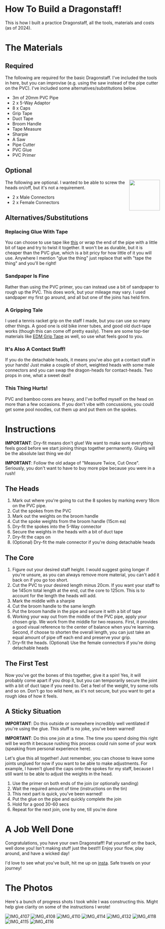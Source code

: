 # How To Build a Dragonstaff!

This is how I built a practice Dragonstaff, all the tools, materials and costs (as of 2024).

# The Materials

## Required

The following are required for the basic Dragonstaff. I've included the tools in here, but you can improvise (e.g. using the saw instead of the pipe cutter on the PVC). I've included some alternatives/substitutions below.

- 3m of 20mm PVC Pipe
- 2 x 5-Way Adaptor
- 8 x Caps
- Grip Tape
- Duct Tape
- Broom Handle
- Tape Measure
- Sharpie
- A Saw
- Pipe Cutter
- PVC Glue
- PVC Primer

## Optional

<img align="right" width="100" height="100" src="https://github.com/user-attachments/assets/e2a05749-6946-46c5-9acf-2c8276764318">

The following are optional. I wanted to be able to screw the heads on/off, but it's not a requirement.

- 2 x Male Connectors
- 2 x Female Connectors

## Alternatives/Substitutions

### Replacing Glue With Tape

You can choose to use tape like [this](https://youtu.be/TzCRkv11zNc?si=d3mw2NCQ0Ay79t56&t=85) or wrap the end of the pipe with a little bit of tape and try to twist it together. It won't be as durable, but it is cheaper than the PVC glue, which is a bit pricy for how little of it you will use. Anywhere I mention "glue the thing" just replace that with "tape the thing" and you'll be right!

### Sandpaper Is Fine

Rather than using the PVC primer, you can instead use a bit of sandpaper to rough up the PVC. This does work, but your mileage may vary. I used sandpaper my first go around, and all but one of the joins has held firm.

### A Gripping Tale

I used a tennis racket grip on the staff I made, but you can use so many other things. A good one is old bike inner tubes, and good old duct-tape works (though this can come off pretty easily). There are some top-tier materials like [EDM Grip Tape](https://www.threeworlds.com.au/products/epdm-grip) as well, so use what feels good to you.

### It's Also A Contact Staff!

If you do the detachable heads, it means you've also got a contact staff in your hands! Just make a couple of short, weighted heads with some male connectors and you can swap the dragon-heads for contact-heads. Two props in one, what a sweet deal!

### This Thing Hurts!

PVC and bamboo cores are heavy, and I've boffed myself on the head on more than a few occasions. If you don't vibe with concussions, you could get some pool noodles, cut them up and put them on the spokes.

# Instructions

**IMPORTANT**: Dry-fit means don't glue! We want to make sure everything feels good before we start joining things together permanently. Gluing will be the absolute last thing we do!

**IMPORTANT**: Follow the old adage of "Measure Twice, Cut Once". Seriously, you don't want to have to buy more pipe because you were in a rush!

## The Heads

1. Mark out where you're going to cut the 8 spokes by marking every 18cm on the PVC pipe.
2. Cut the spokes from the PVC
3. Mark out the weights on the broom handle 
4. Cut the spoke weights from the broom handle (15cm ea)
5. Dry-fit the spokes into the 5-Way connector
6. Secure the weights in the heads with a bit of duct tape
7. Dry-fit the caps on
8. (Optional) Dry-fit the male connector if you're doing detachable heads

## The Core

1. Figure out your desired staff height. I would suggest going longer if you're unsure, as you can always remove more material, you can't add it back on if you go too short.
2. Cut the PVC to your desired length minus 20cm. If you want your staff to be 145cm total length at the end, cut the core to 125cm. This is to account for the length the heads will add.
3. Mark the middle with a sharpie
4. Cut the broom handle to the same length
5. Put the broom handle in the pipe and secure it with a bit of tape
6. Working your way out from the middle of the PVC pipe, apply your chosen grip. We work from the middle for two reasons. First, it provides a good visual reference to the center of balance when you're learning. Second, if choose to shorten the overall length, you can just take an equal amount of pipe off each end and preserve your grip.
7. Dry-fit the heads. (Optional) Use the female connectors if you're doing detachable heads

## The First Test

Now you've got the bones of this together, give it a spin! Yes, it will probably come apart if you drop it, but you can temporarily secure the joint with a bit of duct tape if you need to. Get a feel of the weight, try some rolls and so on. Don't go too wild here, as it's not secure, but you want to get a rough idea of how it feels.

## A Sticky Situation

**IMPORTANT**: Do this outside or somewhere incredibly well ventilated if you're using the glue. This stuff is no joke, you've been warned!

**IMPORTANT**: Do this one join at a time. The time you spend doing this right will be worth it because rushing this process could ruin some of your work (speaking from personal experience here).

Let's glue this all together! Just remember, you can choose to leave some joints unglued for now if you want to be able to make adjustments. For example, I haven't glued the caps onto the spokes for my staff, because I still want to be able to adjust the weights in the head.

1. Use the primer on both ends of the join (or optionally sanding)
2. Wait the required amount of time (instructions on the tin)
3. This next part is quick, you've been warned!
4. Put the glue on the pipe and quickly complete the join
5. Hold for a good 30-60 secs
6. Repeat for the next join, one by one, till you're done

# A Job Well Done

Congratulations, you have your own Dragonstaff! Pat yourself on the back, well done you! Isn't making stuff just the best!!! Enjoy your flow, play around, and have a wicked day!

I'd love to see what you've built, hit me up on [insta](https://www.instagram.com/bearfootdev). Safe travels on your journey!

# The Photos

Here's a bunch of progress shots I took while I was constructing this. Might help give clarity on some of the instructions I wrote!

![IMG_4107](https://github.com/user-attachments/assets/0cea080f-9ea6-426e-a4e0-63a6bc63c92d)
![IMG_4108](https://github.com/user-attachments/assets/d0945e72-175f-4005-8987-5fbb474717c6)
![IMG_4110](https://github.com/user-attachments/assets/8879bb05-fb39-4def-8127-616bf36b30b9)
![IMG_4114](https://github.com/user-attachments/assets/ae8f2a8f-c65b-43c4-b98a-cf57439ade1e)
![IMG_4132](https://github.com/user-attachments/assets/dd67525f-ae27-4e9e-9260-a75b35419ac9)
![IMG_4118](https://github.com/user-attachments/assets/8aad77d0-7f8f-4e79-a44a-fbc402815e0a)
![IMG_4115](https://github.com/user-attachments/assets/274bd4c5-4152-4705-b859-38ef41a9fbe7)
![IMG_4116](https://github.com/user-attachments/assets/134d60bb-7092-4ac5-b4f4-cdde27b01230)
